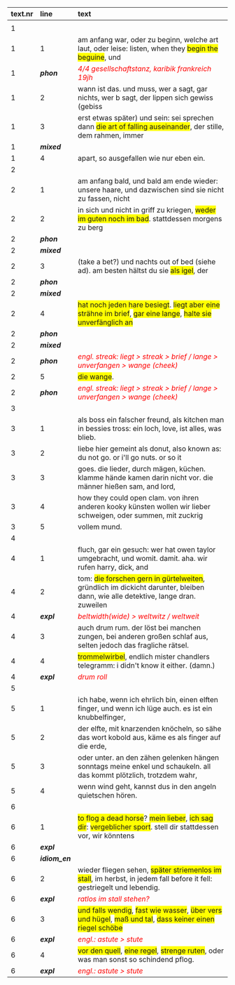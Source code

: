 |text.nr |line                   |text                                                                                                                                                                                                                                                                                                                             |
|:-------|:----------------------|:--------------------------------------------------------------------------------------------------------------------------------------------------------------------------------------------------------------------------------------------------------------------------------------------------------------------------------|
|        |                       |                                                                                                                                                                                                                                                                                                                                 |
|1       |                       |                                                                                                                                                                                                                                                                                                                                 |
|1       |1                      |am anfang war, oder zu beginn, welche art laut, oder leise: listen, when they <span style="background-color:#ff0;">begin the beguine</span>, und                                                                                                                                                                                 |
|1       |<b><i>phon</i></b>     |<span style="font-style:oblique;color:red;">4/4 gesellschaftstanz, karibik frankreich 19jh</span>                                                                                                                                                                                                                                |
|1       |2                      |wann ist das. und muss, wer a sagt, gar nichts, wer b sagt, der lippen sich gewiss (gebiss                                                                                                                                                                                                                                       |
|1       |3                      |erst etwas später) und sein: sei sprechen dann <span style="background-color:#ff0;">die art of falling auseinander</span>, der stille, dem rahmen, immer                                                                                                                                                                         |
|1       |<b><i>mixed</i></b>    |<span style="font-style:oblique;color:red;"></span>                                                                                                                                                                                                                                                                              |
|1       |4                      |apart, so ausgefallen wie nur eben ein.                                                                                                                                                                                                                                                                                          |
|2       |                       |                                                                                                                                                                                                                                                                                                                                 |
|2       |1                      |am anfang bald, und bald am ende wieder: unsere haare, und dazwischen sind sie nicht zu fassen, nicht                                                                                                                                                                                                                            |
|2       |2                      |in sich und nicht in griff zu kriegen, <span style="background-color:#ff0;">weder im guten noch im bad</span>. stattdessen morgens zu berg                                                                                                                                                                                       |
|2       |<b><i>phon</i></b>     |<span style="font-style:oblique;color:red;"></span>                                                                                                                                                                                                                                                                              |
|2       |<b><i>mixed</i></b>    |<span style="font-style:oblique;color:red;"></span>                                                                                                                                                                                                                                                                              |
|2       |3                      |(take a bet?) und nachts out of bed (siehe ad). am besten hältst du sie <span style="background-color:#ff0;">als igel</span>, der                                                                                                                                                                                                |
|2       |<b><i>phon</i></b>     |<span style="font-style:oblique;color:red;"></span>                                                                                                                                                                                                                                                                              |
|2       |<b><i>mixed</i></b>    |<span style="font-style:oblique;color:red;"></span>                                                                                                                                                                                                                                                                              |
|2       |4                      |<span style="background-color:#ff0;">hat noch jeden hare besiegt</span>. <span style="background-color:#ff0;">liegt aber eine strähne im brief</span>, <span style="background-color:#ff0;">gar eine lange</span>, <span style="background-color:#ff0;">halte sie unverfänglich an</span>                                        |
|2       |<b><i>phon</i></b>     |<span style="font-style:oblique;color:red;"></span>                                                                                                                                                                                                                                                                              |
|2       |<b><i>mixed</i></b>    |<span style="font-style:oblique;color:red;"></span>                                                                                                                                                                                                                                                                              |
|2       |<b><i>phon</i></b>     |<span style="font-style:oblique;color:red;">engl. streak: liegt > streak > brief / lange > unverfangen  > wange (cheek)</span>                                                                                                                                                                                                   |
|2       |5                      |<span style="background-color:#ff0;">die wange</span>.                                                                                                                                                                                                                                                                           |
|2       |<b><i>phon</i></b>     |<span style="font-style:oblique;color:red;">engl. streak: liegt > streak > brief / lange > unverfangen  > wange (cheek)</span>                                                                                                                                                                                                   |
|3       |                       |                                                                                                                                                                                                                                                                                                                                 |
|3       |1                      |als boss ein falscher freund, als kitchen man in bessies tross: ein loch, love, ist alles, was blieb.                                                                                                                                                                                                                            |
|3       |2                      |liebe hier gemeint als donut, also known as: du not go. or i'll go nuts. or so it                                                                                                                                                                                                                                                |
|3       |3                      |goes. die lieder, durch mägen, küchen. klamme hände kamen darin nicht vor. die männer hießen sam, and lord,                                                                                                                                                                                                                      |
|3       |4                      |how they could open clam. von ihren anderen kooky künsten wollen wir lieber schweigen, oder summen, mit zuckrig                                                                                                                                                                                                                  |
|3       |5                      |vollem mund.                                                                                                                                                                                                                                                                                                                     |
|4       |                       |                                                                                                                                                                                                                                                                                                                                 |
|4       |1                      |fluch, gar ein gesuch: wer hat owen taylor umgebracht, und womit. damit. aha. wir rufen harry, dick, and                                                                                                                                                                                                                         |
|4       |2                      |tom: <span style="background-color:#ff0;">die forschen gern in gürtelweiten</span>, gründlich im dickicht darunter, bleiben dann, wie alle detektive, lange dran. zuweilen                                                                                                                                                       |
|4       |<b><i>expl</i></b>     |<span style="font-style:oblique;color:red;">beltwidth(wide) > weltwitz / weltweit</span>                                                                                                                                                                                                                                         |
|4       |3                      |auch drum rum. der löst bei manchen zungen, bei anderen großen schlaf aus, selten jedoch das fragliche rätsel.                                                                                                                                                                                                                   |
|4       |4                      |<span style="background-color:#ff0;">trommelwirbel</span>, endlich mister chandlers telegramm: i didn't know it either. (damn.)                                                                                                                                                                                                  |
|4       |<b><i>expl</i></b>     |<span style="font-style:oblique;color:red;">drum roll</span>                                                                                                                                                                                                                                                                     |
|5       |                       |                                                                                                                                                                                                                                                                                                                                 |
|5       |1                      |ich habe, wenn ich ehrlich bin, einen elften finger, und wenn ich lüge auch. es ist ein knubbelfinger,                                                                                                                                                                                                                           |
|5       |2                      |der elfte, mit knarzenden knöcheln, so sähe das wort kobold aus, käme es als finger auf die erde,                                                                                                                                                                                                                                |
|5       |3                      |oder unter. an den zähen gelenken hängen sonntags meine enkel und schaukeln. all das kommt plötzlich, trotzdem wahr,                                                                                                                                                                                                             |
|5       |4                      |wenn wind geht, kannst dus in den angeln quietschen hören.                                                                                                                                                                                                                                                                       |
|6       |                       |                                                                                                                                                                                                                                                                                                                                 |
|6       |1                      |<span style="background-color:#ff0;">to flog a dead horse</span>? <span style="background-color:#ff0;">mein lieber</span>, <span style="background-color:#ff0;">ich sag dir</span>: <span style="background-color:#ff0;">vergeblicher sport</span>. stell dir stattdessen vor, wir könntens                                      |
|6       |<b><i>expl</i></b>     |<span style="font-style:oblique;color:red;"></span>                                                                                                                                                                                                                                                                              |
|6       |<b><i>idiom_en</i></b> |<span style="font-style:oblique;color:red;"></span>                                                                                                                                                                                                                                                                              |
|6       |2                      |wieder fliegen sehen, <span style="background-color:#ff0;">später striemenlos im stall</span>, im herbst, in jedem fall before it fell: gestriegelt und lebendig.                                                                                                                                                                |
|6       |<b><i>expl</i></b>     |<span style="font-style:oblique;color:red;">ratlos im stall stehen?</span>                                                                                                                                                                                                                                                       |
|6       |3                      |<span style="background-color:#ff0;">und falls wendig</span>, <span style="background-color:#ff0;">fast wie wasser</span>, <span style="background-color:#ff0;">über vers und hügel</span>, <span style="background-color:#ff0;">maß und tal</span>, <span style="background-color:#ff0;">dass keiner einen riegel schöbe</span> |
|6       |<b><i>expl</i></b>     |<span style="font-style:oblique;color:red;">engl.: astute > stute</span>                                                                                                                                                                                                                                                         |
|6       |4                      |<span style="background-color:#ff0;">vor den quell</span>, <span style="background-color:#ff0;">eine regel</span>, <span style="background-color:#ff0;">strenge ruten</span>, oder was man sonst so schindend pflog.                                                                                                             |
|6       |<b><i>expl</i></b>     |<span style="font-style:oblique;color:red;">engl.: astute > stute</span>                                                                                                                                                                                                                                                         |
